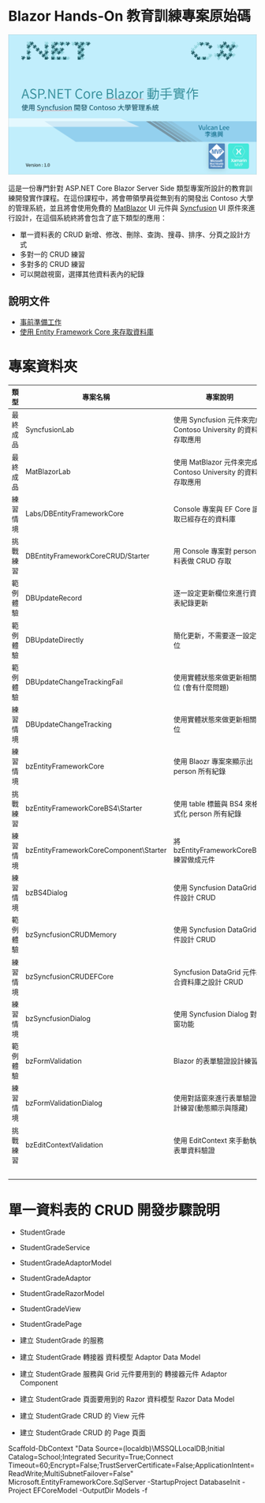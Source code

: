 # Blazor Hands-On 教育訓練專案原始碼

![Contoso University for Blazor](Docs/Images/BHOL990.png)

這是一份專門針對 ASP.NET Core Blazor Server Side 類型專案所設計的教育訓練開發實作課程。在這份課程中，將會帶領學員從無到有的開發出 Contoso 大學的管理系統，並且將會使用免費的 [MatBlazor](https://www.matblazor.com/) UI 元件與 [Syncfusion](https://www.syncfusion.com/blazor-components) UI 原件來進行設計，在這個系統終將會包含了底下類型的應用：

* 單一資料表的 CRUD 新增、修改、刪除、查詢、搜尋、排序、分頁之設計方式
* 多對一的 CRUD 練習
* 多對多的 CRUD 練習
* 可以開啟視窗，選擇其他資料表內的紀錄

## 說明文件

* [事前準備工作](Docs/chapter01.md)
* [使用 Entity Framework Core 來存取資料庫](Docs/chapter02.md)

# 專案資料夾

|類型|專案名稱|專案說明|
|-|-|-|
|最終成品|SyncfusionLab|使用 Syncfusion 元件來完成 Contoso University 的資料庫存取應用|
|最終成品|MatBlazorLab|使用 MatBlazor 元件來完成 Contoso University 的資料庫存取應用|
|練習情境|Labs/DBEntityFrameworkCore|Console 專案與 EF Core 讀取已經存在的資料庫|
|挑戰練習|DBEntityFrameworkCoreCRUD/Starter|用 Console 專案對 person 資料表做 CRUD 存取|
|範例體驗|DBUpdateRecord|逐一設定更新欄位來進行資料表紀錄更新|
|範例體驗|DBUpdateDirectly|簡化更新，不需要逐一設定欄位|
|範例體驗|DBUpdateChangeTrackingFail|使用實體狀態來做更新相關欄位 (會有什麼問題)|
|練習情境|DBUpdateChangeTracking|使用實體狀態來做更新相關欄位|
|練習情境|bzEntityFrameworkCore|使用 Blaozr 專案來顯示出 person 所有紀錄|
|挑戰練習|bzEntityFrameworkCoreBS4\Starter|使用 table 標籤與 BS4 來格式化 person 所有紀錄|
|練習情境|bzEntityFrameworkCoreComponent\Starter|將 bzEntityFrameworkCoreBS4 練習做成元件|
|練習情境|bzBS4Dialog|使用 Syncfusion DataGrid 元件設計 CRUD|
|範例體驗|bzSyncfusionCRUDMemory|使用 Syncfusion DataGrid 元件設計 CRUD|
|練習情境|bzSyncfusionCRUDEFCore|Syncfusion DataGrid 元件結合資料庫之設計 CRUD|
|練習情境|bzSyncfusionDialog|使用 Syncfusion Dialog 對話窗功能|
|範例體驗|bzFormValidation|Blazor 的表單驗證設計練習|
|練習情境|bzFormValidationDialog|使用對話窗來進行表單驗證設計練習(動態顯示與隱藏)|
|挑戰練習|bzEditContextValidation|使用 EditContext 來手動執行表單資料驗證|
||||
||||
||||
||||
||||

# 單一資料表的 CRUD 開發步驟說明

* StudentGrade
* StudentGradeService
* StudentGradeAdaptorModel
* StudentGradeAdaptor
* StudentGradeRazorModel
* StudentGradeView
* StudentGradePage

* 建立 StudentGrade 的服務
* 建立 StudentGrade 轉接器 資料模型 Adaptor Data Model
* 建立 StudentGrade 服務與 Grid 元件要用到的 轉接器元件 Adaptor Component
* 建立 StudentGrade 頁面要用到的 Razor 資料模型 Razor Data Model
* 建立 StudentGrade CRUD 的 View 元件
* 建立 StudentGrade CRUD 的 Page 頁面

Scaffold-DbContext "Data Source=(localdb)\MSSQLLocalDB;Initial Catalog=School;Integrated Security=True;Connect Timeout=60;Encrypt=False;TrustServerCertificate=False;ApplicationIntent=ReadWrite;MultiSubnetFailover=False" Microsoft.EntityFrameworkCore.SqlServer -StartupProject DatabaseInit -Project EFCoreModel -OutputDir Models -f
```

